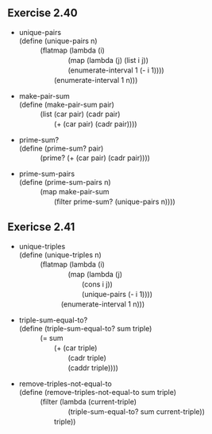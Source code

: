 ## Exercise 2.40
- unique-pairs  
(define (unique-pairs n)  
　　　(flatmap (lambda (i)  
　　　　　　　(map (lambda (j) (list i j))  
　　　　　　　(enumerate-interval 1 (- i 1))))  
　　　　　(enumerate-interval 1 n)))  

- make-pair-sum   
(define (make-pair-sum pair)  
　　　(list (car pair) (cadr pair)  
　　　　　(+ (car pair) (cadr pair))))  

- prime-sum?  
(define (prime-sum? pair)  
　　　(prime? (+ (car pair) (cadr pair))))  

- prime-sum-pairs  
(define (prime-sum-pairs n)  
　　　(map make-pair-sum  
　　　　　(filter prime-sum? (unique-pairs n))))  
     
## Exericse 2.41
- unique-triples  
(define (unique-triples n)  
　　　(flatmap (lambda (i)  
　　　　　　　(map (lambda (j)  
　　　　　　　　　(cons i j))  
　　　　　　　　　(unique-pairs (- i 1))))  
　　　　　　(enumerate-interval 1 n)))  

- triple-sum-equal-to?  
(define (triple-sum-equal-to? sum triple)  
　　　(= sum  
　　　　　(+ (car triple)  
　　　　　　　(cadr triple)  
　　　　　　　(caddr triple))))  

- remove-triples-not-equal-to  
(define (remove-triples-not-equal-to sum triple)  
　　　(filter (lambda (current-triple)  
　　　　　　　(triple-sum-equal-to? sum current-triple))  
　　　　　triple))  
